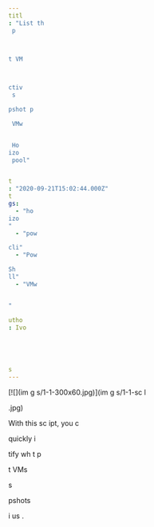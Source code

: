 ```yaml
---
titl
: "List th
 p



t VM 


 
ctiv
 s

pshot p

 VMw


 Ho
izo
 pool"


t
: "2020-09-21T15:02:44.000Z"
t
gs: 
  - "ho
izo
"
  - "pow

cli"
  - "Pow

Sh
ll"
  - "VMw


"

utho
: Ivo 





s
---
```


[![](im
g
s/1-1-300x60.jpg)](im
g
s/1-1-sc
l

.jpg)

With this sc
ipt, you c

 quickly i


tify wh
t p



t VMs 


 s

pshots 


 i
 us
.






